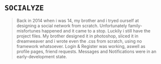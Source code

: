 # `SOCIALYZE`

> Back in 2014 when i was 14, my brother and i tryed ourself at designing a social network from scratch. Unfortunately family-misfortunes happened and it came to a stop. Luckily i still have the project files. My brother designed it in photoshop, sliced it in dreamweaver and i wrote even the .css from scratch, using no framework whatsoever. Login & Register was working, aswell as profile pages, friend requests. Messages and Notifications were in an early-development state.
